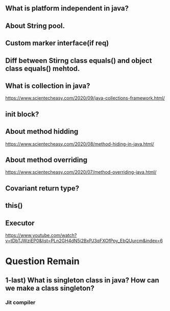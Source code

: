## What is platform independent in java?
## About String pool.
## Custom marker interface(if req)
## Diff between Stirng class equals() and object class equals() mehtod.
## What is collection in java?
https://www.scientecheasy.com/2020/09/java-collections-framework.html/

## init block?
## About method hidding 
https://www.scientecheasy.com/2020/08/method-hiding-in-java.html/
## About method overriding
https://www.scientecheasy.com/2020/07/method-overriding-java.html/


## Covariant return type?

## this()

## Executor
https://www.youtube.com/watch?v=tDbTJWziEP0&list=PLn2GH4dN5i2BxPJ3qFXOfPpy_EbQUurcm&index=6

# Question Remain
## 1-last) What is singleton class in java? How can we make a class singleton?

### Jit compiler